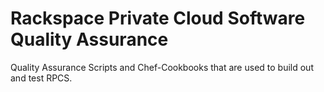 Rackspace Private Cloud Software Quality Assurance
==================================================

Quality Assurance Scripts and Chef-Cookbooks that are used to build out and test RPCS.
